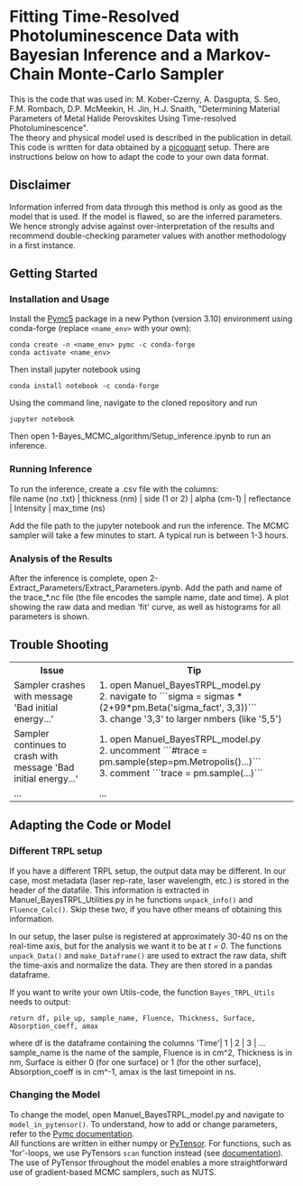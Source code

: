 # Fitting Time-Resolved Photoluminescence Data with Bayesian Inference and a Markov-Chain Monte-Carlo Sampler

This is the code that was used in: M. Kober-Czerny, A. Dasgupta, S. Seo, F.M. Rombach, D.P. McMeekin, H. Jin, H.J. Snaith, "Determining Material Parameters of Metal Halide Perovskites Using Time-resolved Photoluminescence". <br>
The theory and physical model used is described in the publication in detail.
This code is written for data obtained by a [picoquant](https://www.picoquant.com) setup. There are instructions below on how to adapt the code to your own data format.

## Disclaimer

Information inferred from data through this method is only as good as the model that is used. If the model is flawed, so are the 
inferred parameters. We hence strongly advise against over-interpretation of the results and recommend double-checking parameter
values with another methodology in a first instance.


## Getting Started
### Installation and Usage
Install the [Pymc5](https://www.pymc.io/projects/docs/en/latest/installation.html) package in a new Python (version 3.10) environment using conda-forge (replace ```<name_env>``` with your own):
```
conda create -n <name_env> pymc -c conda-forge
conda activate <name_env>
```
Then install jupyter notebook using
```
conda install notebook -c conda-forge 
```
Using the command line, navigate to the cloned repository and run

```
jupyter notebook
```
Then open 1-Bayes_MCMC_algorithm/Setup_inference.ipynb to run an inference.

### Running Inference
To run the inference, create a .csv file with the columns:<br>
file name (no .txt)  |  thickness (nm)  |  side (1 or 2)  |  alpha (cm-1)  |  reflectance  |  Intensity  |  max_time (ns)

Add the file path to the jupyter notebook and run the inference.
The MCMC sampler will take a few minutes to start. A typical run is between 1-3 hours.

### Analysis of the Results
After the inference is complete, open 2-Extract_Parameters/Extract_Parameters.ipynb.
Add the path and name of the trace_*.nc file (the file encodes the sample name, date and time).
A plot showing the raw data and median 'fit' curve, as well as histograms for all parameters is shown.


## Trouble Shooting

<table  style="width:100%">
  <tr>
    <th style="width:30%">Issue</th>
    <th>Tip</th>
  </tr>
  <tr>
    <td>Sampler crashes with message 'Bad initial energy...'</td>
    <td>1. open Manuel_BayesTRPL_model.py <br>
    2. navigate to ```sigma = sigmas * (2+99*pm.Beta('sigma_fact', 3,3))``` <br> 
    3. change '3,3' to larger nmbers (like '5,5') </td>
  </tr>
  <tr>
    <td>Sampler continues to crash with message 'Bad initial energy...'</td>
    <td>1. open Manuel_BayesTRPL_model.py <br>
    2. uncomment ```#trace = pm.sample(step=pm.Metropolis()...)``` <br> 
    3. comment ```trace = pm.sample(...)``` </td>
  </tr>
  <tr>
    <td>...</td>
    <td>... </td>
  </tr>
</table>

## Adapting the Code or Model
### Different TRPL setup
If you have a different TRPL setup, the output data may be different. In our case, most metadata (laser rep-rate, laser wavelength, etc.) is stored in the header of the datafile. This information is extracted in Manuel_BayesTRPL_Utilities.py in he functions ```unpack_info()``` and ```Fluence_Calc()```. Skip these two, if you have other means of obtaining this information.<br>

In our setup, the laser pulse is registered at approximately 30-40 ns on the real-time axis, but for the analysis we want it to be at <i>t = 0</i>. The functions ```unpack_Data()``` and ```make_Dataframe()``` are used to extract the raw data, shift the time-axis and normalize the data. They are then stored in a pandas dataframe.<br>

If you want to write your own Utils-code, the function ```Bayes_TRPL_Utils``` needs to output:<br>
```
return df, pile_up, sample_name, Fluence, Thickness, Surface, Absorption_coeff, amax
```
where df is the dataframe containing the columns 'Time'| 1 | 2 | 3 | ...<br>
sample_name is the name of the sample, Fluence is in cm^2, Thickness is in nm, Surface is either 0 (for one surface) or 1 (for the other surface), Absorption_coeff is in cm^-1, amax is the last timepoint in ns.

### Changing the Model
To change the model, open Manuel_BayesTRPL_model.py and navigate to ```model_in_pytensor()```. To understand, how to add or change parameters, refer to the [Pymc documentation](https://www.pymc.io/projects/docs/en/stable/learn/core_notebooks/pymc_overview.html). <br>
All functions are written in either numpy or [PyTensor](https://pytensor.readthedocs.io/en/latest/library/tensor/basic.html). For functions, such as 'for'-loops, we use PyTensors ```scan``` function instead (see [documentation](https://pytensor.readthedocs.io/en/latest/library/scan.html)). The use of PyTensor throughout the model enables a more straightforward use of gradient-based MCMC samplers, such as NUTS.
